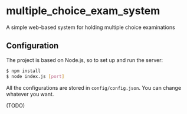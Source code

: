 # multiple_choice_exam_system
A simple web-based system for holding multiple choice examinations

## Configuration
The project is based on Node.js, so to set up and run the server:

```bash
$ npm install
$ node index.js [port]
```

All the configurations are stored in `config/config.json`. You can change whatever you want.

(TODO)
